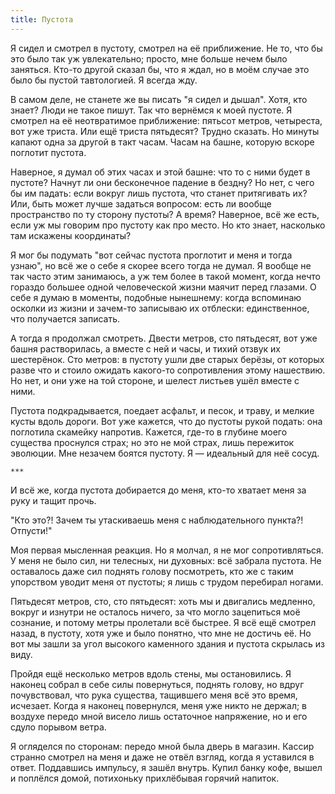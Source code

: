```yaml
---
title: Пустота
---
```


Я сидел и смотрел в пустоту, смотрел на её приближение. Не то, что бы это было
так уж увлекательно; просто, мне больше нечем было заняться. Кто-то другой
сказал бы, что я ждал, но в моём случае это было бы пустой тавтологией. Я всегда
жду.

В самом деле, не станете же вы писать "я сидел и дышал". Хотя, кто знает? Люди
не такое пишут. Так что вернёмся к моей пустоте. Я смотрел на её неотвратимое
приближение: пятьсот метров, четыреста, вот уже триста. Или ещё триста
пятьдесят? Трудно сказать. Но минуты капают одна за другой в такт часам. Часам
на башне, которую вскоре поглотит пустота.

Наверное, я думал об этих часах и этой башне: что то с ними будет в пустоте?
Начнут ли они бесконечное падение в бездну? Но нет, с чего бы им падать: если
вокруг лишь пустота, что станет притягивать их? Или, быть может лучше задаться
вопросом: есть ли вообще пространство по ту сторону пустоты? А время? Наверное,
всё же есть, если уж мы говорим про пустоту как про место. Но кто знает,
насколько там искажены координаты?

Я мог бы подумать "вот сейчас пустота проглотит и меня и тогда узнаю", но всё же
о себе я скорее всего тогда не думал. Я вообще не так часто этим занимаюсь, а уж
тем более в такой момент, когда нечто гораздо большее одной человеческой жизни
маячит перед глазами. О себе я думаю в моменты, подобные нынешнему: когда
вспоминаю осколки из жизни и зачем-то записываю их отблески: единственное, что
получается записать.

А тогда я продолжал смотреть. Двести метров, сто пятьдесят, вот уже башня
растворилась, а вместе с ней и часы, и тихий отзвук их шестерёнок. Сто метров: в
пустоту ушли две старых берёзы, от которых разве что и стоило ожидать какого-то
сопротивления этому нашествию. Но нет, и они уже на той стороне, и шелест
листьев ушёл вместе с ними.

Пустота подкрадывается, поедает асфальт, и песок, и траву, и мелкие кусты вдоль
дороги. Вот уже кажется, что до пустоты рукой подать: она поглотила скамейку
напротив. Кажется, где-то в глубине моего существа проснулся страх; но это не
мой страх, лишь пережиток эволюции. Мне незачем боятся пустоту. Я — идеальный
для неё сосуд.

    ***

И всё же, когда пустота добирается до меня, кто-то хватает меня за руку и тащит
прочь.

"Кто это?! Зачем ты утаскиваешь меня с наблюдательного пункта?! Отпусти!"

Моя первая мысленная реакция. Но я молчал, я не мог сопротивляться. У меня не
было сил, ни телесных, ни духовных: всё забрала пустота. Не оставалось даже сил
поднять голову посмотреть, кто же с таким упорством уводит меня от пустоты; я
лишь с трудом перебирал ногами.

Пятьдесят метров, сто, сто пятьдесят: хоть мы и двигались медленно, вокруг и
изнутри не осталось ничего, за что могло зацепиться моё сознание, и потому метры
пролетали всё быстрее. Я всё ещё смотрел назад, в пустоту, хотя уже и было
понятно, что мне не достичь её. Но вот мы зашли за угол высокого каменного
здания и пустота скрылась из виду.

Пройдя ещё несколько метров вдоль стены, мы остановились. Я наконец собрал в
себе силы повернуться, поднять голову, но вдруг почувствовал, что рука существа,
тащившего меня всё это время, исчезает. Когда я наконец повернулся, меня уже
никто не держал; в воздухе передо мной висело лишь остаточное напряжение, но и
его сдуло порывом ветра.

Я огляделся по сторонам: передо мной была дверь в магазин. Кассир странно
смотрел на меня и даже не отвёл взгляд, когда я уставился в ответ. Поддавшись
импульсу, я зашёл внутрь. Купил банку кофе, вышел и поплёлся домой, потихоньку
прихлёбывая горячий напиток.
